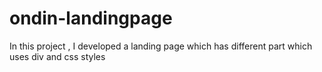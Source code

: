 # ondin-landingpage
In this project , I developed a landing page  which has different part which  uses   div and css styles 
